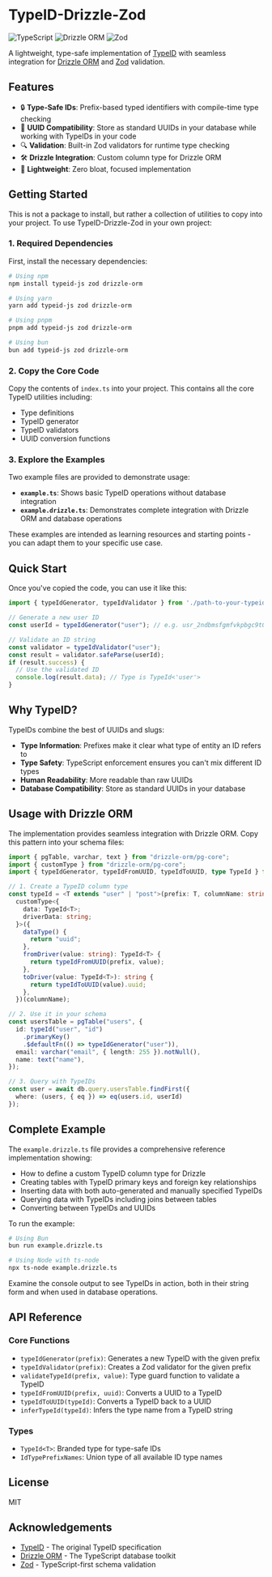 # TypeID-Drizzle-Zod

![TypeScript](https://img.shields.io/badge/TypeScript-007ACC?style=flat-square&logo=typescript&logoColor=white)
![Drizzle ORM](https://img.shields.io/badge/Drizzle_ORM-EBD85F?style=flat-square)
![Zod](https://img.shields.io/badge/Zod-3068B7?style=flat-square)

A lightweight, type-safe implementation of [TypeID](https://github.com/jetpack-io/typeid) with seamless integration for [Drizzle ORM](https://orm.drizzle.team/) and [Zod](https://zod.dev/) validation.

## Features

- 🔒 **Type-Safe IDs**: Prefix-based typed identifiers with compile-time type checking
- 🔄 **UUID Compatibility**: Store as standard UUIDs in your database while working with TypeIDs in your code
- 🔍 **Validation**: Built-in Zod validators for runtime type checking
- 🛠️ **Drizzle Integration**: Custom column type for Drizzle ORM
- 🧩 **Lightweight**: Zero bloat, focused implementation

## Getting Started

This is not a package to install, but rather a collection of utilities to copy into your project. To use TypeID-Drizzle-Zod in your own project:

### 1. Required Dependencies

First, install the necessary dependencies:

```bash
# Using npm
npm install typeid-js zod drizzle-orm

# Using yarn
yarn add typeid-js zod drizzle-orm

# Using pnpm
pnpm add typeid-js zod drizzle-orm

# Using bun
bun add typeid-js zod drizzle-orm
```

### 2. Copy the Core Code

Copy the contents of `index.ts` into your project. This contains all the core TypeID utilities including:
- Type definitions
- TypeID generator
- TypeID validators
- UUID conversion functions

### 3. Explore the Examples

Two example files are provided to demonstrate usage:

- **`example.ts`**: Shows basic TypeID operations without database integration
- **`example.drizzle.ts`**: Demonstrates complete integration with Drizzle ORM and database operations

These examples are intended as learning resources and starting points - you can adapt them to your specific use case.

## Quick Start

Once you've copied the code, you can use it like this:

```typescript
import { typeIdGenerator, typeIdValidator } from './path-to-your-typeid-file';

// Generate a new user ID
const userId = typeIdGenerator("user"); // e.g. usr_2ndbmsfgmfvkpbgc9t0qz8n78w

// Validate an ID string
const validator = typeIdValidator("user");
const result = validator.safeParse(userId);
if (result.success) {
  // Use the validated ID
  console.log(result.data); // Type is TypeId<'user'>
}
```

## Why TypeID?

TypeIDs combine the best of UUIDs and slugs:

- **Type Information**: Prefixes make it clear what type of entity an ID refers to
- **Type Safety**: TypeScript enforcement ensures you can't mix different ID types
- **Human Readability**: More readable than raw UUIDs
- **Database Compatibility**: Store as standard UUIDs in your database

## Usage with Drizzle ORM

The implementation provides seamless integration with Drizzle ORM. Copy this pattern into your schema files:

```typescript
import { pgTable, varchar, text } from "drizzle-orm/pg-core";
import { customType } from "drizzle-orm/pg-core";
import { typeIdGenerator, typeIdFromUUID, typeIdToUUID, type TypeId } from './path-to-your-typeid-file';

// 1. Create a TypeID column type
const typeId = <T extends "user" | "post">(prefix: T, columnName: string) =>
  customType<{
    data: TypeId<T>;
    driverData: string;
  }>({
    dataType() {
      return "uuid";
    },
    fromDriver(value: string): TypeId<T> {
      return typeIdFromUUID(prefix, value);
    },
    toDriver(value: TypeId<T>): string {
      return typeIdToUUID(value).uuid;
    },
  })(columnName);

// 2. Use it in your schema
const usersTable = pgTable("users", {
  id: typeId("user", "id")
    .primaryKey()
    .$defaultFn(() => typeIdGenerator("user")),
  email: varchar("email", { length: 255 }).notNull(),
  name: text("name"),
});

// 3. Query with TypeIDs
const user = await db.query.usersTable.findFirst({
  where: (users, { eq }) => eq(users.id, userId)
});
```

## Complete Example

The `example.drizzle.ts` file provides a comprehensive reference implementation showing:

- How to define a custom TypeID column type for Drizzle
- Creating tables with TypeID primary keys and foreign key relationships
- Inserting data with both auto-generated and manually specified TypeIDs
- Querying data with TypeIDs including joins between tables
- Converting between TypeIDs and UUIDs

To run the example:

```bash
# Using Bun
bun run example.drizzle.ts

# Using Node with ts-node
npx ts-node example.drizzle.ts
```

Examine the console output to see TypeIDs in action, both in their string form and when used in database operations.

## API Reference

### Core Functions

- `typeIdGenerator(prefix)`: Generates a new TypeID with the given prefix
- `typeIdValidator(prefix)`: Creates a Zod validator for the given prefix
- `validateTypeId(prefix, value)`: Type guard function to validate a TypeID
- `typeIdFromUUID(prefix, uuid)`: Converts a UUID to a TypeID
- `typeIdToUUID(typeId)`: Converts a TypeID back to a UUID
- `inferTypeId(typeId)`: Infers the type name from a TypeID string

### Types

- `TypeId<T>`: Branded type for type-safe IDs
- `IdTypePrefixNames`: Union type of all available ID type names

## License

MIT

## Acknowledgements

- [TypeID](https://github.com/jetpack-io/typeid) - The original TypeID specification
- [Drizzle ORM](https://orm.drizzle.team/) - The TypeScript database toolkit
- [Zod](https://zod.dev/) - TypeScript-first schema validation
